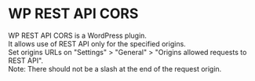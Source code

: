 # WP REST API CORS
WP REST API CORS is a WordPress plugin.  
It allows use of REST API only for the specified origins.  
Set origins URLs on "Settings" > "General" > "Origins allowed requests to REST API".  
Note: There should not be a slash at the end of the request origin.
